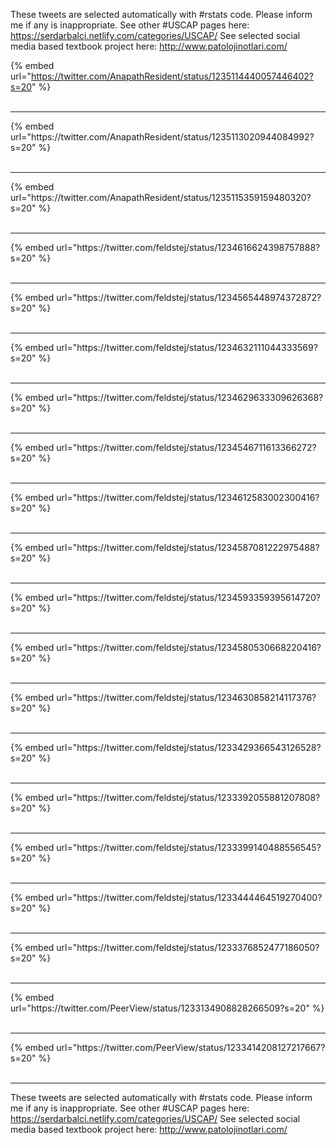 

These tweets are selected automatically with #rstats code. Please inform me if any is inappropriate.
See other #USCAP pages here: https://serdarbalci.netlify.com/categories/USCAP/ 
See selected social media based textbook project here: http://www.patolojinotlari.com/

{% embed url="https://twitter.com/AnapathResident/status/1235114440057446402?s=20" %}<br>
<br>
<hr>
{% embed url="https://twitter.com/AnapathResident/status/1235113020944084992?s=20" %}<br>
<br>
<hr>
{% embed url="https://twitter.com/AnapathResident/status/1235115359159480320?s=20" %}<br>
<br>
<hr>
{% embed url="https://twitter.com/feldstej/status/1234616624398757888?s=20" %}<br>
<br>
<hr>
{% embed url="https://twitter.com/feldstej/status/1234565448974372872?s=20" %}<br>
<br>
<hr>
{% embed url="https://twitter.com/feldstej/status/1234632111044333569?s=20" %}<br>
<br>
<hr>
{% embed url="https://twitter.com/feldstej/status/1234629633309626368?s=20" %}<br>
<br>
<hr>
{% embed url="https://twitter.com/feldstej/status/1234546711613366272?s=20" %}<br>
<br>
<hr>
{% embed url="https://twitter.com/feldstej/status/1234612583002300416?s=20" %}<br>
<br>
<hr>
{% embed url="https://twitter.com/feldstej/status/1234587081222975488?s=20" %}<br>
<br>
<hr>
{% embed url="https://twitter.com/feldstej/status/1234593359395614720?s=20" %}<br>
<br>
<hr>
{% embed url="https://twitter.com/feldstej/status/1234580530668220416?s=20" %}<br>
<br>
<hr>
{% embed url="https://twitter.com/feldstej/status/1234630858214117376?s=20" %}<br>
<br>
<hr>
{% embed url="https://twitter.com/feldstej/status/1233429366543126528?s=20" %}<br>
<br>
<hr>
{% embed url="https://twitter.com/feldstej/status/1233392055881207808?s=20" %}<br>
<br>
<hr>
{% embed url="https://twitter.com/feldstej/status/1233399140488556545?s=20" %}<br>
<br>
<hr>
{% embed url="https://twitter.com/feldstej/status/1233444464519270400?s=20" %}<br>
<br>
<hr>
{% embed url="https://twitter.com/feldstej/status/1233376852477186050?s=20" %}<br>
<br>
<hr>
{% embed url="https://twitter.com/PeerView/status/1233134908828266509?s=20" %}<br>
<br>
<hr>
{% embed url="https://twitter.com/PeerView/status/1233414208127217667?s=20" %}<br>
<br>
<hr>


These tweets are selected automatically with #rstats code. Please inform me if any is inappropriate.
See other #USCAP pages here: https://serdarbalci.netlify.com/categories/USCAP/ 
See selected social media based textbook project here: http://www.patolojinotlari.com/
